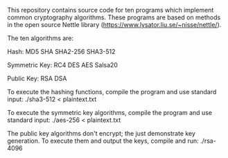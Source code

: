 This repository contains source code for ten programs which implement common cryptography algorithms. These programs are based on methods in the open source Nettle library (https://www.lysator.liu.se/~nisse/nettle/).

The ten algorithms are:

Hash:
MD5
SHA
SHA2-256
SHA3-512

Symmetric Key:
RC4
DES
AES
Salsa20

Public Key:
RSA
DSA

To execute the hashing functions, compile the program and use standard input:
./sha3-512 < plaintext.txt

To execute the symmetric key algorithms, compile the program and use standard input:
./aes-256 < plaintext.txt

The public key algorithms don't encrypt; the just demonstrate key generation. To execute them and output the keys, compile and run:
./rsa-4096
